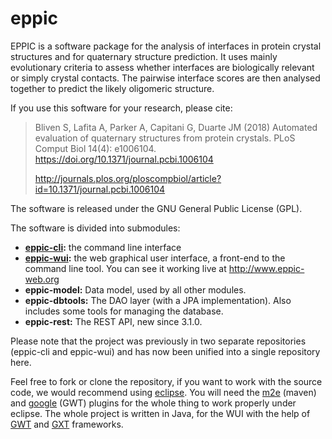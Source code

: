 eppic
=====

EPPIC is a software package for the analysis of interfaces in protein crystal structures and for quaternary structure prediction. It uses mainly evolutionary criteria to assess whether interfaces are biologically relevant or simply crystal contacts. The pairwise interface scores are then analysed together to predict the likely oligomeric structure.

If you use this software for your research, please cite:
 
> Bliven S, Lafita A, Parker A, Capitani G, Duarte JM (2018) 
> Automated evaluation of quaternary structures from protein crystals. 
> PLoS Comput Biol 14(4): e1006104. https://doi.org/10.1371/journal.pcbi.1006104 
>
> http://journals.plos.org/ploscompbiol/article?id=10.1371/journal.pcbi.1006104

The software is released under the GNU General Public License (GPL).

The software is divided into submodules: 
* **[eppic-cli](eppic-cli/README.md):** the command line interface
* **[eppic-wui](eppic-wui/README.md):** the web graphical user interface, a front-end to the command line tool. You can see it working live at http://www.eppic-web.org
* **eppic-model:** Data model, used by all other modules.
* **eppic-dbtools:** The DAO layer (with a JPA implementation). Also includes some tools for managing the database.
* **eppic-rest:** The REST API, new since 3.1.0.

Please note that the project was previously in two separate repositories (eppic-cli and eppic-wui) and has now been unified into a single repository here.

Feel free to fork or clone the repository, if you want to work with the source code, we would recommend using [eclipse](https://www.eclipse.org/). You will need the [m2e](https://www.eclipse.org/m2e/) (maven) and [google](https://developers.google.com/eclipse/) (GWT) plugins for the whole thing to work properly under eclipse. The whole project is written in Java, for the WUI with the help of [GWT](http://www.gwtproject.org) and [GXT](http://www.sencha.com/products/gxt/) frameworks.
